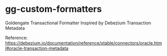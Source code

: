 # gg-custom-formatters
Goldengate Transactional Formatter Inspired by Debezium Transaction Metadata

Reference:
https://debezium.io/documentation/reference/stable/connectors/oracle.html#oracle-transaction-metadata